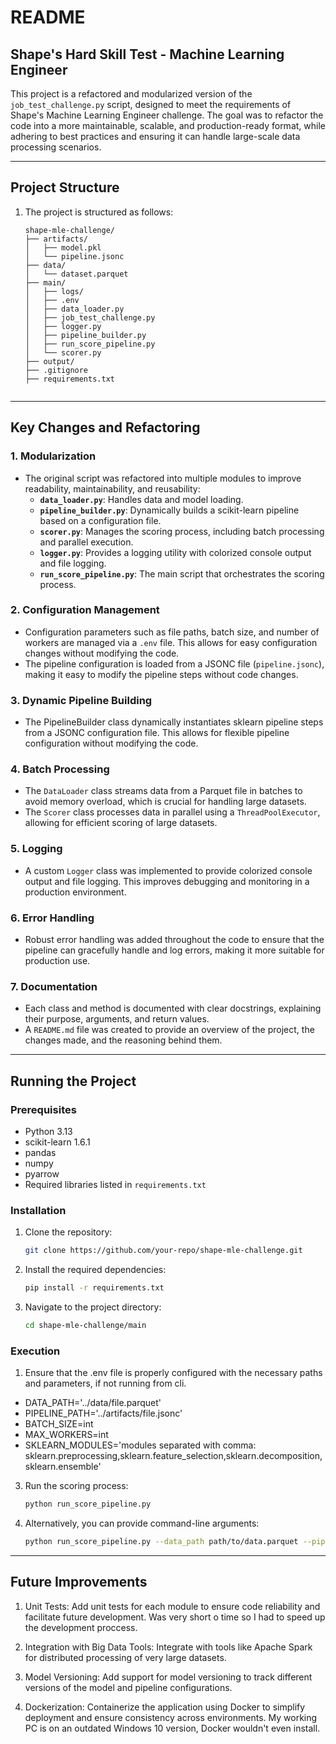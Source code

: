 # README

## Shape's Hard Skill Test - Machine Learning Engineer

This project is a refactored and modularized version of the `job_test_challenge.py` script, designed to meet the requirements of Shape's Machine Learning Engineer challenge. The goal was to refactor the code into a more maintainable, scalable, and production-ready format, while adhering to best practices and ensuring it can handle large-scale data processing scenarios.

---

## Project Structure

1. The project is structured as follows:
    ```plaintext
    shape-mle-challenge/
    ├── artifacts/
    │   ├── model.pkl
    │   └── pipeline.jsonc
    ├── data/
    │   └── dataset.parquet
    ├── main/
    │   ├── logs/
    │   ├── .env
    │   ├── data_loader.py
    │   ├── job_test_challenge.py
    │   ├── logger.py
    │   ├── pipeline_builder.py
    │   ├── run_score_pipeline.py
    │   └── scorer.py
    ├── output/
    ├── .gitignore
    ├── requirements.txt


---

## Key Changes and Refactoring

### 1. **Modularization**
   - The original script was refactored into multiple modules to improve readability, maintainability, and reusability:
     - **`data_loader.py`**: Handles data and model loading.
     - **`pipeline_builder.py`**: Dynamically builds a scikit-learn pipeline based on a configuration file.
     - **`scorer.py`**: Manages the scoring process, including batch processing and parallel execution.
     - **`logger.py`**: Provides a logging utility with colorized console output and file logging.
     - **`run_score_pipeline.py`**: The main script that orchestrates the scoring process.

### 2. **Configuration Management**
   - Configuration parameters such as file paths, batch size, and number of workers are managed via a `.env` file. This allows for easy configuration changes without modifying the code.
   - The pipeline configuration is loaded from a JSONC file (`pipeline.jsonc`), making it easy to modify the pipeline steps without code changes.

### 3. **Dynamic Pipeline Building**
   - The PipelineBuilder class dynamically instantiates sklearn pipeline steps from a JSONC configuration file. This allows for flexible pipeline configuration without modifying the code.

### 4. **Batch Processing**
   - The `DataLoader` class streams data from a Parquet file in batches to avoid memory overload, which is crucial for handling large datasets.
   - The `Scorer` class processes data in parallel using a `ThreadPoolExecutor`, allowing for efficient scoring of large datasets.

### 5. **Logging**
   - A custom `Logger` class was implemented to provide colorized console output and file logging. This improves debugging and monitoring in a production environment.

### 6. **Error Handling**
   - Robust error handling was added throughout the code to ensure that the pipeline can gracefully handle and log errors, making it more suitable for production use.

### 7. **Documentation**
   - Each class and method is documented with clear docstrings, explaining their purpose, arguments, and return values.
   - A `README.md` file was created to provide an overview of the project, the changes made, and the reasoning behind them.

---

## Running the Project

### Prerequisites
- Python 3.13
- scikit-learn 1.6.1
- pandas
- numpy
- pyarrow
- Required libraries listed in `requirements.txt`

### Installation
1. Clone the repository:
   ```bash
   git clone https://github.com/your-repo/shape-mle-challenge.git

2. Install the required dependencies:
    ```bash
   pip install -r requirements.txt

3. Navigate to the project directory:
    ```bash
    cd shape-mle-challenge/main

### Execution
1. Ensure that the .env file is properly configured with the necessary paths and parameters, if not running from cli.
- DATA_PATH='../data/file.parquet'
- PIPELINE_PATH='../artifacts/file.jsonc'
- BATCH_SIZE=int
- MAX_WORKERS=int
- SKLEARN_MODULES='modules separated with comma: sklearn.preprocessing,sklearn.feature_selection,sklearn.decomposition,sklearn.ensemble'

3. Run the scoring process:
    ```bash
   python run_score_pipeline.py

4. Alternatively, you can provide command-line arguments:
    ```bash
   python run_score_pipeline.py --data_path path/to/data.parquet --pipeline_path path/to/pipeline.jsonc --batch_size 1000 --max_workers 4

---

## Future Improvements
1. Unit Tests: Add unit tests for each module to ensure code reliability and facilitate future development. Was very short o time so I had to speed up the development proccess.

2. Integration with Big Data Tools: Integrate with tools like Apache Spark for distributed processing of very large datasets.

3. Model Versioning: Add support for model versioning to track different versions of the model and pipeline configurations.

4. Dockerization: Containerize the application using Docker to simplify deployment and ensure consistency across environments. My working PC is on an outdated Windows 10 version, Docker wouldn't even install.

